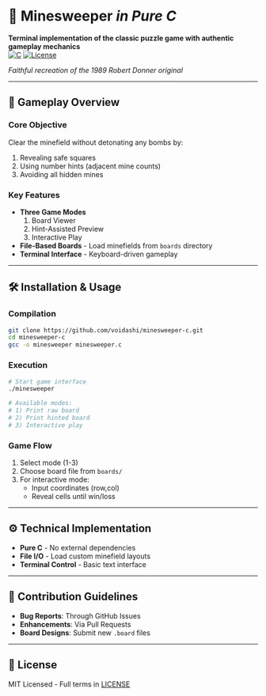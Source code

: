 # 💎 Minesweeper *in Pure C*

**Terminal implementation of the classic puzzle game with authentic gameplay mechanics**  
[![C](https://img.shields.io/badge/C-ISO_C-blue?logo=c&logoColor=white)](https://en.wikipedia.org/wiki/C_(programming_language))
[![License](https://img.shields.io/badge/License-MIT-green)](LICENSE)

*Faithful recreation of the 1989 Robert Donner original*

---

## 🎯 Gameplay Overview

### Core Objective
Clear the minefield without detonating any bombs by:
1. Revealing safe squares
2. Using number hints (adjacent mine counts)
3. Avoiding all hidden mines

### Key Features
- **Three Game Modes**  
  1. Board Viewer  
  2. Hint-Assisted Preview  
  3. Interactive Play
- **File-Based Boards** - Load minefields from `boards` directory
- **Terminal Interface** - Keyboard-driven gameplay

---

## 🛠️ Installation & Usage

### Compilation
```bash
git clone https://github.com/voidashi/minesweeper-c.git
cd minesweeper-c
gcc -o minesweeper minesweeper.c
```

### Execution
```bash
# Start game interface
./minesweeper

# Available modes:
# 1) Print raw board
# 2) Print hinted board
# 3) Interactive play
```

### Game Flow
1. Select mode (1-3)
2. Choose board file from `boards/`
3. For interactive mode:
   - Input coordinates (row,col)
   - Reveal cells until win/loss

---

## ⚙️ Technical Implementation
- **Pure C** - No external dependencies
- **File I/O** - Load custom minefield layouts
- **Terminal Control** - Basic text interface

---

## 🤝 Contribution Guidelines
- **Bug Reports**: Through GitHub Issues
- **Enhancements**: Via Pull Requests
- **Board Designs**: Submit new `.board` files

---

## 📜 License
MIT Licensed - Full terms in [LICENSE](LICENSE)
